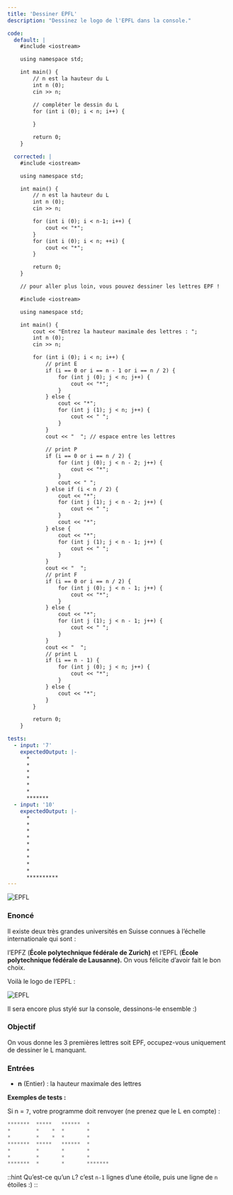 ```yaml
---
title: 'Dessiner EPFL'
description: "Dessinez le logo de l'EPFL dans la console."

code:
  default: |
    #include <iostream>

    using namespace std;

    int main() {
        // n est la hauteur du L
        int n (0);
        cin >> n;

        // compléter le dessin du L
        for (int i (0); i < n; i++) {
            
        }

        return 0;
    }

  corrected: |
    #include <iostream>

    using namespace std;

    int main() {
        // n est la hauteur du L
        int n (0);
        cin >> n;

        for (int i (0); i < n-1; i++) {
            cout << "*"; 
        }
        for (int i (0); i < n; ++i) {
            cout << "*";
        }

        return 0;
    }

    // pour aller plus loin, vous pouvez dessiner les lettres EPF !

    #include <iostream>

    using namespace std;

    int main() {
        cout << "Entrez la hauteur maximale des lettres : ";
        int n (0);
        cin >> n;

        for (int i (0); i < n; i++) {
            // print E
            if (i == 0 or i == n - 1 or i == n / 2) {
                for (int j (0); j < n; j++) {
                    cout << "*";
                }
            } else {
                cout << "*";
                for (int j (1); j < n; j++) {
                    cout << " ";
                }
            }
            cout << "  "; // espace entre les lettres
            
            // print P
            if (i == 0 or i == n / 2) {
                for (int j (0); j < n - 2; j++) {
                    cout << "*";
                }
                cout << " ";
            } else if (i < n / 2) {
                cout << "*";
                for (int j (1); j < n - 2; j++) {
                    cout << " ";
                }
                cout << "*";
            } else {
                cout << "*";
                for (int j (1); j < n - 1; j++) {
                    cout << " ";
                }
            }
            cout << "  ";
            // print F
            if (i == 0 or i == n / 2) {
                for (int j (0); j < n - 1; j++) {
                    cout << "*";
                }
            } else {
                cout << "*";
                for (int j (1); j < n - 1; j++) {
                    cout << " ";
                }
            }
            cout << "  ";
            // print L
            if (i == n - 1) {
                for (int j (0); j < n; j++) {
                    cout << "*";
                }
            } else {
                cout << "*";
            }
        }

        return 0;
    }

tests:
  - input: '7'
    expectedOutput: |-
      *
      *
      *
      *
      *
      *
      *******
  - input: '10'
    expectedOutput: |-
      *
      *
      *
      *
      *
      *
      *
      *
      *
      **********
---
```


![EPFL](/banner/epfl.png)

### Enoncé

Il existe deux très grandes universités en Suisse connues à l’échelle internationale qui sont :

l’EPFZ (**École polytechnique fédérale de Zurich)** et l’EPFL (**École polytechnique fédérale de Lausanne).** On vous félicite d’avoir fait le bon choix.

Voilà le logo de l’EPFL :

![EPFL](/banner/epfl_logo.png)

Il sera encore plus stylé sur la console, dessinons-le ensemble :)

### Objectif

On vous donne les 3 premières lettres soit EPF, occupez-vous uniquement de dessiner le L manquant.

### Entrées

- **n** (Entier) : la hauteur maximale des lettres

**Exemples de tests :**

Si n = `7`, votre programme doit renvoyer (ne prenez que le L en compte) :

```java
*******  *****   ******  *
*        *    *  *       *
*        *    *  *       *
*******  *****   ******  *
*        *       *       *
*        *       *       *
*******  *       *       *******
```

::hint
Qu’est-ce qu’un `L`? c’est `n-1` lignes d’une étoile, puis une ligne de `n` étoiles :)
::
